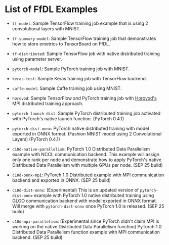 # List of FfDL Examples

* `tf-model`: Sample TensorFlow training job example that is using 2 convolutional layers with MNIST.

* `tf-summary-model`: Sample TensorFlow training job that demonstrates how to store emetrics to TensorBoard on FfDL.

* `tf-distributed`: Sample TensorFlow job with native distributed training using parameter server.

* `pytorch-model`: Sample PyTorch training job with MNIST.

* `keras-test`: Sample Keras training job with TensorFlow backend.

* `caffe-model`: Sample Caffe training job using MNIST.

* `horovod`: Sample TensorFlow and PyTorch training job with [Horovod's](https://github.com/uber/horovod) MPI distributed training approach.

* `pytorch-launch-dist`: Sample PyTorch distributed training job activated with PyTorch's native launch function. (PyTorch 0.4.1)

* `pytorch-dist-onnx`: PyTorch native distributed training with model exported in ONNX format. (Fashion MNIST model using 2 Convolutional Layers) (PyTorch 0.4.1)

* `c10d-native-parallelism`: PyTorch 1.0 Distributed Data Parallelism example with NCCL communication backend. This example will assign only one rank per node and demonstrate how to apply PyTorch's native Distributed Data Parallelism with multiple GPUs per node. (SEP 25 build)

* `c10d-onnx-mpi`: PyTorch 1.0 Distributed example with MPI communication backend and exported in ONNX. (SEP 25 build)

* `c10d-dist-onnx`: (Experimental) This is an updated version of `pytorch-dist-onnx` example with PyTorch 1.0 native distributed training using GLOO communication backend with model exported in ONNX format. Will merge with `pytorch-dist-onnx` once PyTorch 1.0 is released. (SEP 25 build)

* `c10d-mpi-parallelism`: (Experimental since PyTorch didn't claim MPI is working on the native Distributed Data Parallelism function) PyTorch 1.0 Distributed Data Parallelism function example with MPI communication backend. (SEP 25 build)
